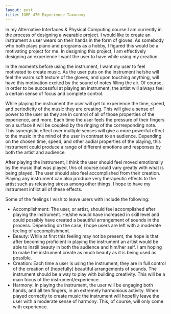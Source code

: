 ```yaml
---
layout: post
title: IGME-470 Experience Taxonomy
---
```


In my Alternative Interfaces & Physical Computing course I am currently in the process of designing a wearable project. I would like to create an instrument a user wears on their hands in the form of gloves. As somebody who both plays piano and programs as a hobby, I figured this would be a motivating project for me. In designing this project, I am effectively designing an experience I want the user to have while using my creation.

In the moments before using the instrument, I want my user to feel motivated to create music. As the user puts on the instrument he/she will feel the warm soft texture of the gloves, and upon touching anything, will have this motivation excited by the sound of notes filling the air. Of course, in order to be successful at playing an instrument, the artist will always feel a certain sense of focus and complete control.

While playing the instrument the user will get to experience the time, speed, and periodicity of the music they are creating. This will give a sense of power to the user as they are in control of all of those properties of the experience, and more. Each time the user feels the pressure of their fingers on a surface it will be coupled by the ringing of the corresponding note. This synergistic effect over multiple senses will give a more powerful effect to the music in the mind of the user in contrast to an audience. Depending on the chosen time, speed, and other audial properties of the playing, this instrument could produce a range of different emotions and responses by both the artist and audience.

After playing the instrument, I think the user should feel moved emotionally by the music that was played, this of course could vary greatly with what is being played. The user should also feel accomplished from their creation. Playing any instrument can also produce very therapeutic effects to the artist such as releaving stress among other things. I hope to have my instrument inflict all of these effects.

Some of the feelings I wish to leave users with include the following:
-	Accomplishment: The user, or artist, should feel accomplished after playing the instrument. He/she would have increased in skill level and could possibly have created a beautiful arrangement of sounds in the process. Depending on the case, I hope users are left with a moderate feeling of accomplishment.
-	Beauty: While at first this feeling may not be present, the hope is that after becoming proficient in playing the instrument an artist would be able to instill beauty in both the audience and him/her self. I am hoping to make the instrument create as much beauty as it is being used as possible.
-	Creation: Each time a user is using the instrument, they are in full control of the creation of (hopefully) beautiful arrangements of sounds. The instrument should be a way to play with building creativity. This will be a main focus of the instrument/experience.
-	Harmony: In playing the instrument, the user will be engaging both hands, and all ten fingers, in an extremely harmonious activity. When played correctly to create music the instrument will hopeflly leave the user with a moderate sense of harmony. This, of course, will only come with experience.
